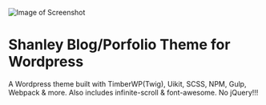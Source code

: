 ![Image of Screenshot](https://github.com/robmccormack89/shanley-theme/blob/master/screenshot.png)

# Shanley Blog/Porfolio Theme for Wordpress

A Wordpress theme built with TimberWP(Twig), Uikit, SCSS, NPM, Gulp, Webpack & more. Also includes infinite-scroll & font-awesome. No jQuery!!!